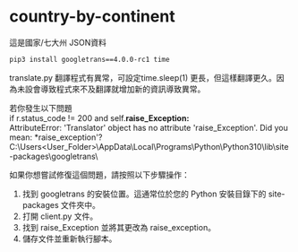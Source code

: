 # country-by-continent
這是國家/七大州 JSON資料

```bash
pip3 install googletrans==4.0.0-rc1 time
```

translate.py 翻譯程式有異常，可設定time.sleep(1) 更長，但這樣翻譯更久。因為未設會導致程式來不及翻譯就增加新的資訊導致異常。

若你發生以下問題<br/>
if r.status_code != 200 and self.**raise_Exception:**<br/>
AttributeError: 'Translator' object has no attribute 'raise_Exception'. Did you mean: *raise_exception'?<br/>
C:\Users\<User_Folder>\AppData\Local\Programs\Python\Python310\lib\site-packages\googletrans\

如果你想嘗試修復這個問題，請按照以下步驟操作：

1. 找到 googletrans 的安裝位置。這通常位於您的 Python 安裝目錄下的 site-packages 文件夾中。
2. 打開 client.py 文件。
3. 找到 raise_Exception 並將其更改為 raise_exception。
4. 儲存文件並重新執行腳本。
